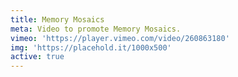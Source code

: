 ```yaml
---
title: Memory Mosaics
meta: Video to promote Memory Mosaics.
vimeo: 'https://player.vimeo.com/video/260863180'
img: 'https://placehold.it/1000x500'
active: true
---
```

